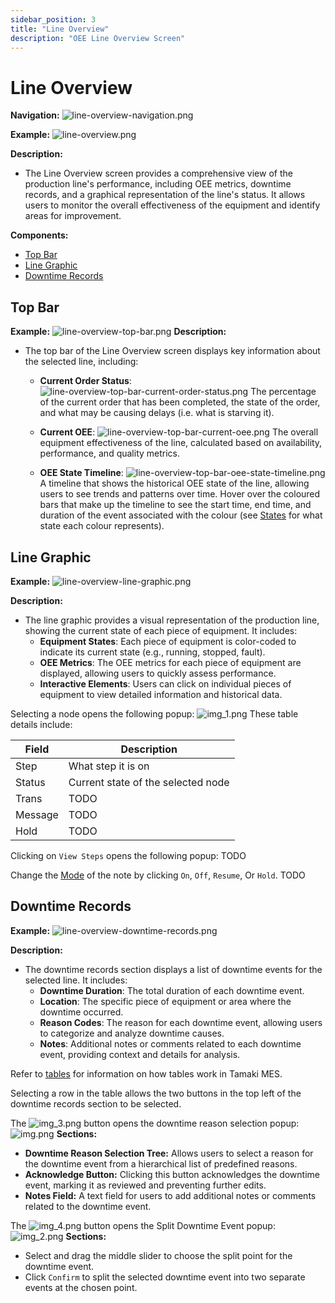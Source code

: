 ```yaml
---
sidebar_position: 3
title: "Line Overview"
description: "OEE Line Overview Screen"
---
```


# Line Overview

**Navigation:**
![line-overview-navigation.png](line-overview-navigation.png)

**Example:**
![line-overview.png](line-overview.png)

**Description:**
- The Line Overview screen provides a comprehensive view of the production line's performance, including OEE metrics, downtime records, and a graphical representation of the line's status. It allows users to monitor the overall effectiveness of the equipment and identify areas for improvement.

**Components:**
- [Top Bar](#top-bar)
- [Line Graphic](#line-graphic)
- [Downtime Records](#downtime-records)

## Top Bar
**Example:**
![line-overview-top-bar.png](line-overview-top-bar.png)
**Description:**
- The top bar of the Line Overview screen displays key information about the selected line, including:
  - **Current Order Status**: 
  ![line-overview-top-bar-current-order-status.png](line-overview-top-bar-current-order-status.png)
  The percentage of the current order that has been completed, the state of the order, and what may be causing delays (i.e. what is starving it).

  - **Current OEE**:
  ![line-overview-top-bar-current-oee.png](line-overview-top-bar-current-oee.png)
  The overall equipment effectiveness of the line, calculated based on availability, performance, and quality metrics.

  - **OEE State Timeline**:
  ![line-overview-top-bar-oee-state-timeline.png](line-overview-top-bar-oee-state-timeline.png)
  A timeline that shows the historical OEE state of the line, allowing users to see trends and patterns over time. Hover over the coloured bars that make up the timeline to see the start time, end time, and duration of the event associated with the colour (see [States](setup#states) for what state each colour represents).
  
## Line Graphic
**Example:**
![line-overview-line-graphic.png](line-overview-line-graphic.png)

**Description:**
- The line graphic provides a visual representation of the production line, showing the current state of each piece of equipment. It includes:
  - **Equipment States**: Each piece of equipment is color-coded to indicate its current state (e.g., running, stopped, fault).
  - **OEE Metrics**: The OEE metrics for each piece of equipment are displayed, allowing users to quickly assess performance.
  - **Interactive Elements**: Users can click on individual pieces of equipment to view detailed information and historical data.

Selecting a node opens the following popup:
![img_1.png](img_1.png)
These table details include:

| **Field** | **Description**                    |
|-----------|------------------------------------|
| Step      | What step it is on                 |
| Status    | Current state of the selected node |
| Trans     | TODO                               |
| Message   | TODO                               |
| Hold      | TODO                               |

Clicking on `View Steps` opens the following popup:
TODO

Change the [Mode](setup#modes) of the note by clicking `On`, `Off`, `Resume`, Or `Hold`. TODO

## Downtime Records
**Example:**
![line-overview-downtime-records.png](line-overview-downtime-records.png)

**Description:**
- The downtime records section displays a list of downtime events for the selected line. It includes:
  - **Downtime Duration**: The total duration of each downtime event.
  - **Location**: The specific piece of equipment or area where the downtime occurred.
  - **Reason Codes**: The reason for each downtime event, allowing users to categorize and analyze downtime causes.
  - **Notes**: Additional notes or comments related to each downtime event, providing context and details for analysis.

Refer to [tables](TODO) for information on how tables work in Tamaki MES.

Selecting a row in the table allows the two buttons in the top left of the downtime records section to be selected.

The ![img_3.png](img_3.png) button opens the downtime reason selection popup:
![img.png](img.png)
**Sections:**
- **Downtime Reason Selection Tree:** Allows users to select a reason for the downtime event from a hierarchical list of predefined reasons.
- **Acknowledge Button:** Clicking this button acknowledges the downtime event, marking it as reviewed and preventing further edits.
- **Notes Field:** A text field for users to add additional notes or comments related to the downtime event.

The ![img_4.png](img_4.png) button opens the Split Downtime Event popup:
![img_2.png](img_2.png)
**Sections:**
- Select and drag the middle slider to choose the split point for the downtime event.
- Click `Confirm` to split the selected downtime event into two separate events at the chosen point.
